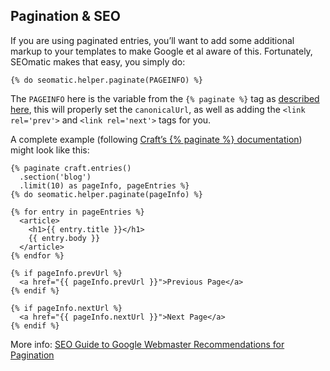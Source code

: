 ## Pagination & SEO

If you are using paginated entries, you’ll want to add some additional markup to your templates to make Google et al aware of this. Fortunately, SEOmatic makes that easy, you simply do:

```twig
{% do seomatic.helper.paginate(PAGEINFO) %}
```

The `PAGEINFO` here is the variable from the `{% paginate %}` tag as [described here](https://craftcms.com/docs/4.x/dev/tags.html#paginate), this will properly set the `canonicalUrl`, as well as adding the `<link rel='prev'>` and `<link rel='next'>` tags for you.

A complete example (following [Craft’s {% paginate %} documentation](https://craftcms.com/docs/4.x/dev/tags.html#paginate)) might look like this:

```twig{4}
{% paginate craft.entries()
  .section('blog')
  .limit(10) as pageInfo, pageEntries %}
{% do seomatic.helper.paginate(pageInfo) %}

{% for entry in pageEntries %}
  <article>
    <h1>{{ entry.title }}</h1>
    {{ entry.body }}
  </article>
{% endfor %}

{% if pageInfo.prevUrl %}
  <a href="{{ pageInfo.prevUrl }}">Previous Page</a>
{% endif %}

{% if pageInfo.nextUrl %}
  <a href="{{ pageInfo.nextUrl }}">Next Page</a>
{% endif %}
```

More info: [SEO Guide to Google Webmaster Recommendations for Pagination](https://moz.com/blog/seo-guide-to-google-webmaster-recommendations-for-pagination)
